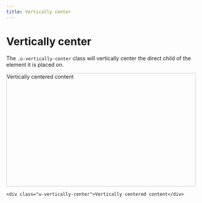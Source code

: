 ```yaml
---
title: Vertically center
---
```


# Vertically center

The `.u-vertically-center` class will vertically center the direct child of the element it is placed on.

<div class="u-vertically-center" style="height: 300px; border: 1px solid #ccc;">Vertically centered content</div>

```
<div class="u-vertically-center">Vertically centered content</div>
```